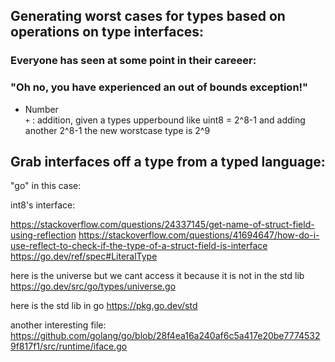 ## Generating worst cases for types based on operations on type interfaces:

### Everyone has seen at some point in their careeer:   
### "Oh no, you have experienced an out of bounds exception!"


- Number  
`+` : addition, given a types upperbound like uint8 = 2^8-1 and adding another 2^8-1 the new worstcase type is 2^9


## Grab interfaces off a type from a typed language:
"go" in this case: 

int8's interface:

https://stackoverflow.com/questions/24337145/get-name-of-struct-field-using-reflection
https://stackoverflow.com/questions/41694647/how-do-i-use-reflect-to-check-if-the-type-of-a-struct-field-is-interface
https://go.dev/ref/spec#LiteralType

here is the universe but we cant access it because it is not in the std lib
https://go.dev/src/go/types/universe.go

here is the std lib in go 
https://pkg.go.dev/std

another interesting file: 
https://github.com/golang/go/blob/28f4ea16a240af6c5a417e20be77745329f817f1/src/runtime/iface.go
